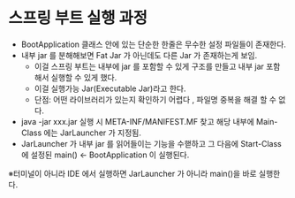 # 스프링 부트 실행 과정

- BootApplication 클래스 안에 있는 단순한 한줄은 무수한 설정 파일들이 존재한다.
- 내부 jar 를 분해해보면 Fat Jar 가 아닌데도 다른 Jar 가 존재하는게 보임.
    - 이걸 스프링 부트는 내부에 jar 를 포함할 수 있게 구조를 만들고 내부 jar 포함해서 실행할 수 있게 했다.
    - 이걸 실행가능 Jar(Executable Jar)라고 한다.
    - 단점: 어떤 라이브러리가 있는지 확인하기 어렵다 , 파일명 중복을 해결 할 수 없다.
- java -jar xxx.jar 실행 시 META-INF/MANIFEST.MF 찾고 해당 내부에 Main-Class 에는 JarLauncher 가 지정됨.
- JarLauncher 가 내부 jar 를 읽어들이는 기능을 수핻하고 그 다음에 Start-Class 에 설정된 main() <- BootApplication 이 실행된다.

※터미널이 아니라 IDE 에서 실행하면 JarLauncher 가 아니라 main()을 바로 실행한다.